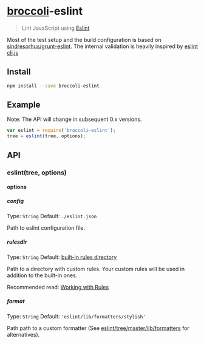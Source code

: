 # [broccoli](https://github.com/joliss/broccoli)-eslint

> Lint JavaScript using [Eslint](http://eslint.org/)

Most of the test setup and the build configuration is based on [sindresorhus/grunt-eslint](https://github.com/sindresorhus/grunt-eslint).
The internal validation is heavily inspired by [eslint cli.js](https://github.com/eslint/eslint/blob/master/lib/cli.js)

## Install

```bash
npm install --save broccoli-eslint
```

## Example

Note: The API will change in subsequent 0.x versions.

```js
var eslint = require('broccoli-eslint');
tree = eslint(tree, options);
```

## API

### eslint(tree, options)

#### options

##### config

Type: `String`
Default: `./eslint.json`

Path to eslint configuration file.

##### rulesdir

Type: `String`
Default: [built-in rules directory](https://github.com/nzakas/eslint/tree/master/lib/rules)

Path to a directory with custom rules. Your custom rules will be used in addition to the built-in ones.

Recommended read: [Working with Rules](https://github.com/nzakas/eslint/blob/master/docs/developer-guide/working-with-rules.md)

##### format

Type: `String`
Default: `'eslint/lib/formatters/stylish'`

Path path to a custom formatter (See [eslint/tree/master/lib/formatters](https://github.com/eslint/eslint/tree/master/lib/formatters) for alternatives).